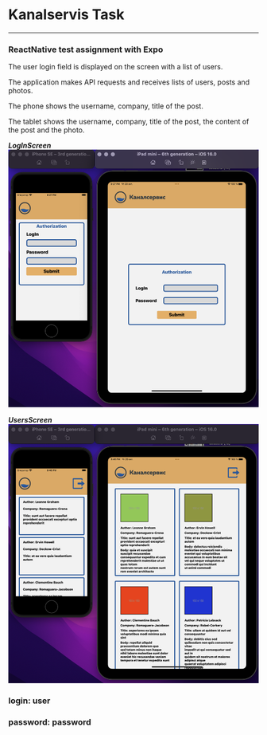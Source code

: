 # Kanalservis Task
___

### ReactNative test assignment with Expo

The user login field is displayed on the screen with a list of users.

The application makes API requests and receives lists of users, posts and photos.

The phone shows the username, company, title of the post.

The tablet shows the username, company, title of the post, the content of the post and the photo.

___LogInScreen___
![](src/Assets/Readme/LogInScreen.png)

___UsersScreen___
![](src/Assets/Readme/UsersScreen.png)

### login: **user**
### password: **password**

